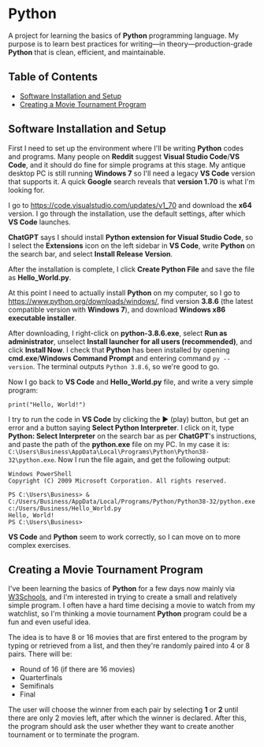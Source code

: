 # Python

A project for learning the basics of **Python** programming language. My purpose is to learn best practices for writing—in theory—production-grade **Python** that is clean, efficient, and maintainable.


## Table of Contents

- [Software Installation and Setup](https://github.com/Pece17/Python?tab=readme-ov-file#software-installation-and-setup)
- [Creating a Movie Tournament Program](https://github.com/Pece17/Python/blob/main/README.md#creating-a-movie-tournament-program)


## Software Installation and Setup

First I need to set up the environment where I'll be writing **Python** codes and programs. Many people on **Reddit** suggest **Visual Studio Code**/**VS Code**, and it should do fine for simple programs at this stage. My antique desktop PC is still running **Windows 7** so I'll need a legacy **VS Code** version that supports it. A quick **Google** search reveals that **version 1.70** is what I'm looking for.

I go to https://code.visualstudio.com/updates/v1_70 and download the **x64** version. I go through the installation, use the default settings, after which **VS Code** launches.

**ChatGPT** says I should install **Python extension for Visual Studio Code**, so I select the **Extensions** icon on the left sidebar in **VS Code**, write **Python** on the search bar, and select **Install Release Version**.

After the installation is complete, I click **Create Python File** and save the file as **Hello_World.py**.

At this point I need to actually install **Python** on my computer, so I go to https://www.python.org/downloads/windows/, find version **3.8.6** (the latest compatible version with **Windows 7**), and download **Windows x86 executable installer**.

After downloading, I right-click on **python-3.8.6.exe**, select **Run as administrator**, unselect **Install launcher for all users (recommended)**, and click **Install Now**. I check that **Python** has been installed by opening **cmd.exe**/**Windows Command Prompt** and entering command ```py --version```. The terminal outputs ```Python 3.8.6```, so we're good to go.

Now I go back to **VS Code** and **Hello_World.py** file, and write a very simple program:

```
print("Hello, World!")
```

I try to run the code in **VS Code** by clicking the ▶️ (play) button, but get an error and a button saying **Select Python Interpreter**. I click on it, type **Python: Select Interpreter** on the search bar as per **ChatGPT**'s instructions, and paste the path of the **python.exe** file on my PC. In my case it is: ```C:\Users\Business\AppData\Local\Programs\Python\Python38-32\python.exe```. Now I run the file again, and get the following output:

```
Windows PowerShell
Copyright (C) 2009 Microsoft Corporation. All rights reserved.

PS C:\Users\Business> & C:/Users/Business/AppData/Local/Programs/Python/Python38-32/python.exe c:/Users/Business/Hello_World.py
Hello, World!
PS C:\Users\Business>
```

**VS Code** and **Python** seem to work correctly, so I can move on to more complex exercises.


## Creating a Movie Tournament Program

I've been learning the basics of **Python** for a few days now mainly via [W3Schools](https://www.w3schools.com/python/), and I'm interested in trying to create a small and relatively simple program. I often have a hard time decising a movie to watch from my watchlist, so I'm thinking a movie tournament **Python** program could be a fun and even useful idea.

The idea is to have 8 or 16 movies that are first entered to the program by typing or retrieved from a list, and then they're randomly paired into 4 or 8 pairs. There will be:

- Round of 16 (if there are 16 movies)
- Quarterfinals
- Semifinals
- Final

The user will choose the winner from each pair by selecting **1** or **2** until there are only 2 movies left, after which the winner is declared. After this, the program should ask the user whether they want to create another tournament or to terminate the program.

